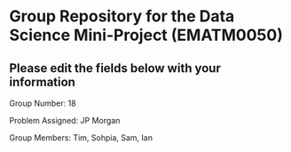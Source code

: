 # Group Repository for the Data Science Mini-Project (EMATM0050)

## Please edit the fields below with your information
Group Number: 18

Problem Assigned: JP Morgan

Group Members: Tim, Sohpia, Sam, Ian

